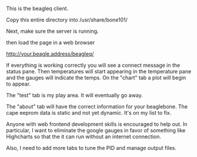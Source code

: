 This is the beagleq client.

Copy this entire directory into /usr/share/bone101/

Next, make sure the server is running.

then load the page in a web browser

http://your.beagle.address/beagleq/

If everything is working correctly you will see a connect message in the status pane.
Then temperatures will start appearing in the temperature pane and the gauges will 
indicate the temps. On the "chart" tab a plot will begin to appear.

The "test" tab is my play area. It will eventually go away.

The "about" tab will have the correct information for your beaglebone. The cape
eeprom data is static and not yet dynamic. It's on my list to fix.

Anyone with web frontend development skills is encouraged to help out.
In particular, I want to eliminate the google gauges in favor of something
like Highcharts so that the it can run without an internet connection.

Also, I need to add more tabs to tune the PID and manage output files.
